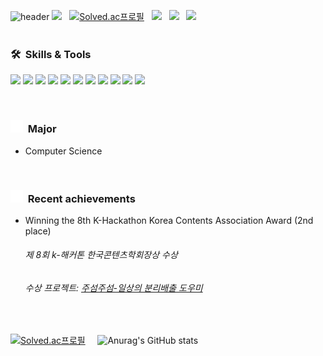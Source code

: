 ![header](https://capsule-render.vercel.app/api?type=waving&color=607DEF&height=250&section=header&text=YERIM%20KIM&fontSize=80&animation=fadeIn&fontAlignY=38&descAlignY=51&descAlign=62&fontColor=FFFFFF)
<img src="https://komarev.com/ghpvc/?username=aerimforest&label=Profile%20views&color=0e75b6&style=flat"/>&nbsp;&nbsp;
[![Solved.ac프로필](http://mazassumnida.wtf/api/mini/generate_badge?boj=yerim5287)](https://solved.ac/yerim5287)&nbsp;&nbsp;
<img src="http://img.shields.io/badge/-LinkedIn-0A66C2?style=flat&logo=LinkedIn">&nbsp;&nbsp;
<img src="http://img.shields.io/badge/-Gmail-27282C?style=flat&logo=Gmail">&nbsp;&nbsp;
<img src="http://img.shields.io/badge/-Blog-27282C?style=flat&logo=Bloglovin&link=https://aerimforest.tistory.com"></br></br>

### 🛠&nbsp;&nbsp;Skills & Tools
<p align="start">
<img src="http://img.shields.io/badge/-Android-27282C?style=flat&logo=Android">
<img src="http://img.shields.io/badge/-Kotlin-27282C?style=flat&logo=Kotlin">
<img src="http://img.shields.io/badge/-Java-27282C?style=flat&logo=Java">
<img src="http://img.shields.io/badge/-C++-27282C?style=flat&logo=C++">
<img src="http://img.shields.io/badge/-C-27282C?style=flat">
<img src="http://img.shields.io/badge/-Python-27282C?style=flat&logo=Python">
<img src="http://img.shields.io/badge/-Django-27282C?style=flat&logo=Django">
<img src="http://img.shields.io/badge/-Firebase-27282C?style=flat&logo=Firebase">
<img src="http://img.shields.io/badge/-Figma-27282C?style=flat&logo=Figma">
<img src="http://img.shields.io/badge/-JavaScript-27282C?style=flat&logo=JavaScript">
<img src="http://img.shields.io/badge/-Swift-27282C?style=flat&logo=Swift">
</p>
<br/>


### <img width="20" alt="앱아이콘" src="https://raw.githubusercontent.com/eirikmadland/notion-icons/master/v5/icon1/mi-education.svg">&nbsp;&nbsp;Major
- Computer Science   
<br/>

### <img width="20" alt="앱아이콘" src="https://raw.githubusercontent.com/eirikmadland/notion-icons/master/v5/icon1/mi-trophy.svg">&nbsp;&nbsp;Recent achievements
- Winning the 8th K-Hackathon Korea Contents Association Award (2nd place)
  ###### 제 8회 k-해커톤 한국콘텐츠학회장상 수상
  ###### 수상 프로젝트: [주섬주섬-일상의 분리배출 도우미](https://github.com/ZOOSUMX2/ZOOSUMX2_Android)
<br/>

[![Solved.ac프로필](http://mazassumnida.wtf/api/v2/generate_badge?boj=yerim5287)](https://solved.ac/yerim5287)&nbsp;&nbsp;&nbsp;&nbsp;
![Anurag's GitHub stats](https://github-readme-stats.vercel.app/api?username=aerimforest&show_icons=true&theme=ayu-mirage&hide=stars&count_private=true)
<br/><br/>
